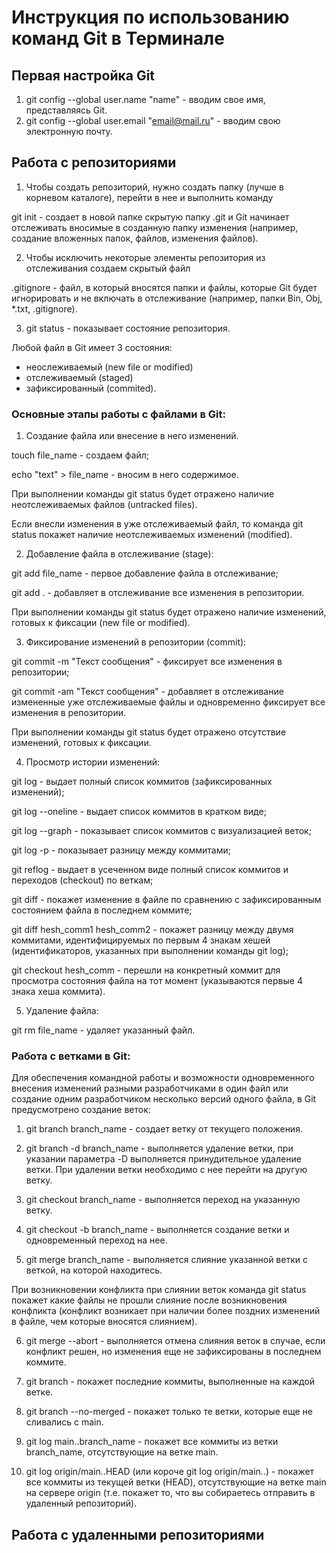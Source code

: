 # Инструкция по использованию команд Git в Терминале

## Первая настройка Git


1. git config --global user.name "name" - вводим свое имя, представляясь Git.
2. git config --global user.email "email@mail.ru" - вводим свою электронную почту.

## Работа с репозиториями


1. Чтобы создать репозиторий, нужно создать папку (лучше в корневом каталоге), перейти в нее и выполнить команду

git init - создает в новой папке скрытую папку .git и Git начинает отслеживать вносимые в созданную папку изменения (например, создание вложенных папок, файлов, изменения файлов).

2. Чтобы исключить некоторые элементы репозитория из отслеживания создаем скрытый файл 

.gitignore - файл, в который вносятся папки и файлы, которые Git будет игнорировать и не включать в отслеживание (например, папки Bin, Obj, *.txt, .gitignore).

3. git status - показывает состояние репозитория.

Любой файл в Git имеет 3 состояния:

* неослеживаемый (new file or modified)
* отслеживаемый (staged)
* зафиксированный (commited).



### Основные этапы работы с файлами в Git:


1. Создание файла или внесение в него изменений.

touch file_name - создаем файл;

echo "text" > file_name - вносим в него содержимое.

При выполнении команды git status будет отражено наличие неотслеживаемых файлов (untracked files).

Если внесли изменения в уже отслеживаемый файл, то команда git status покажет наличие неотслеживаемых изменений (modified).

2. Добавление файла в отслеживание (stage):

git add file_name - первое добавление файла в отслеживание;

git add . - добавляет в отслеживание все изменения в репозитории.

При выполнении команды git status будет отражено наличие изменений, готовых к фиксации (new file or modified). 

3. Фиксирование изменений в репозитории (commit):

git commit -m "Текст сообщения" - фиксирует все изменения в репозитории;

git commit -am "Текст сообщения" - добавляет в отслеживание измененные уже отслеживаемые файлы и одновременно фиксирует все изменения в репозитории.

При выполнении команды git status будет отражено отсутствие изменений, готовых к фиксации.

4. Просмотр истории изменений:

git log - выдает полный список коммитов (зафиксированных изменений);

git log --oneline - выдает список коммитов в кратком виде;

git log --graph - показывает список коммитов с визуализацией веток;

git log -p - показывает разницу между коммитами;

git reflog - выдает в усеченном виде полный список коммитов и переходов (checkout) по веткам;

git diff - покажет изменение в файле по сравнению с зафиксированным состоянием файла в последнем коммите;

git diff hesh_comm1 hesh_comm2 - покажет разницу между двумя коммитами, идентифицируемых по первым 4 знакам хешей (идентификаторов, указанных при выполнении команды git log);

git checkout hesh_comm - перешли на конкретный коммит для просмотра состояния файла на тот момент (указываются первые 4 знака хеша коммита).

5. Удаление файла:

git rm file_name - удаляет указанный файл.

### Работа с ветками в Git:


Для обеспечения командной работы и возможности одновременного внесения изменений разными разработчиками в один файл или создание одним разработчиком несколько версий одного файла, в Git предусмотрено создание веток:

1. git branch branch_name - создает ветку от текущего положения.

2. git branch -d branch_name - выполняется удаление ветки, при указании параметра -D выполняется принудительное удаление ветки. При удалении ветки необходимо с нее перейти на другую ветку.

3. git checkout branch_name - выполняется переход на указанную ветку.

4. git checkout -b branch_name - выполняется создание ветки и одновременный переход на нее.

5. git merge branch_name - выполняется слияние указанной ветки с веткой, на которой находитесь.

При возникновении конфликта при слиянии веток команда git status  покажет какие файлы не прошли слияние после возникновения конфликта (конфликт возникает при наличии более поздних изменений в файле, чем которые вносятся слиянием).

6. git merge --abort - выполняется отмена слияния веток в случае, если конфликт решен, но изменения еще не зафиксированы в последнем коммите.

7. git branch - покажет последние коммиты, выполненные на каждой ветке.

8. git branch --no-merged - покажет только те ветки, которые еще не сливались с main.

9. git log main..branch_name - покажет все коммиты из ветки branch_name, отсутствующие на ветке main.

10. git log origin/main..HEAD (или короче git log origin/main..) - покажет все коммиты из текущей ветки (HEAD), отсутствующие на ветке main на сервере origin (т.е. покажет то, что вы собираетесь отправить в удаленный репозиторий).

## **Работа с удаленными репозиториями**


